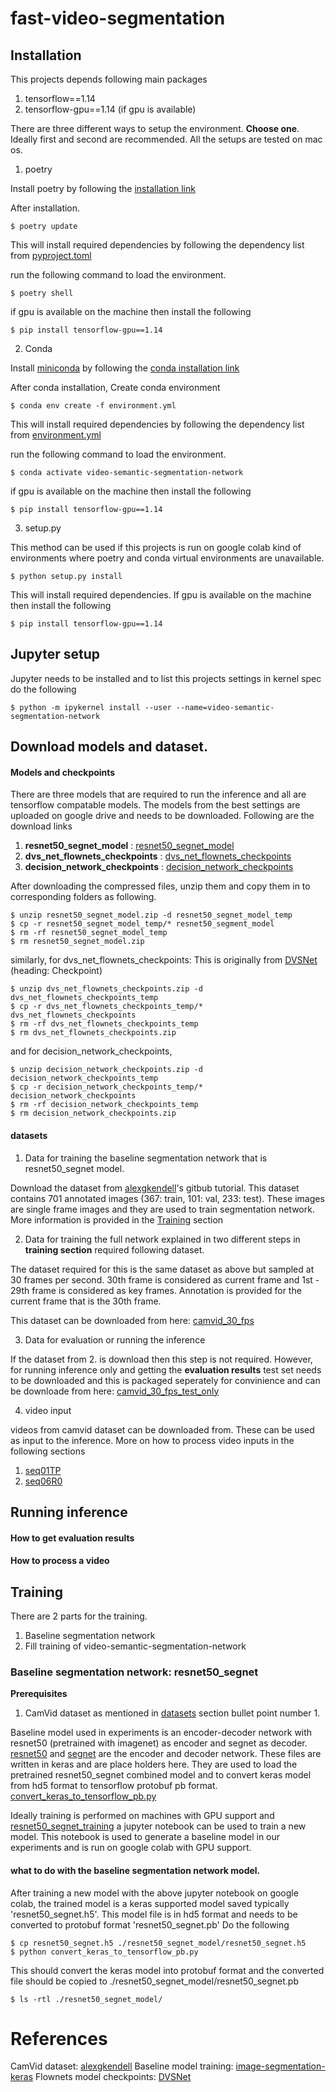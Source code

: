 # fast-video-segmentation


## Installation

This projects depends following main packages

1. tensorflow==1.14
2. tensorflow-gpu==1.14 (if gpu is available)

There are three different ways to setup the environment. **Choose one**. Ideally first and second are recommended. 
All the setups are tested on mac os.

1. poetry

Install poetry by following the [installation link][]

[installation link]: https://python-poetry.org/docs/#installation

After installation. 

	$ poetry update

This will install required dependencies by following the dependency list from [pyproject.toml](pyproject.toml)

run the following command to load the environment.

	$ poetry shell

if gpu is available on the machine then install the following

	$ pip install tensorflow-gpu==1.14


2. Conda

Install [miniconda][] by following the [conda installation link][]

[conda installation link]: https://docs.conda.io/en/latest/miniconda.html
[miniconda]: https://docs.conda.io/en/latest/miniconda.html

After conda installation, Create conda environment

	$ conda env create -f environment.yml

This will install required dependencies by following the dependency list from [environment.yml](environment.yml)

run the following command to load the environment.

	$ conda activate video-semantic-segmentation-network

if gpu is available on the machine then install the following

	$ pip install tensorflow-gpu==1.14


3. setup.py

This method can be used if this projects is run on google colab kind of environments where poetry and conda virtual environments are unavailable.

	$ python setup.py install

This will install required dependencies. If gpu is available on the machine then install the following

	$ pip install tensorflow-gpu==1.14


## Jupyter setup

Jupyter needs to be installed and to list this projects settings in kernel spec do the following

	$ python -m ipykernel install --user --name=video-semantic-segmentation-network


## Download models and dataset.

#### Models and checkpoints
There are three models that are required to run the inference and all are tensorflow compatable models. The models from the best settings are uploaded on google drive and needs to be downloaded. Following are the download links

1. **resnet50_segnet_model** : [resnet50_segnet_model][] 
2. **dvs_net_flownets_checkpoints** : [dvs_net_flownets_checkpoints][]
3. **decision_network_checkpoints** : [decision_network_checkpoints][]


[resnet50_segnet_model]: https://drive.google.com/file/d/19yNs8osr9x1jTQWhy0MFkLIjQjkyEgeN/view?usp=sharing
[dvs_net_flownets_checkpoints]: https://drive.google.com/file/d/1HkuF0LB105EdprTY-JDpJ7ott4OH-zSt/view?usp=sharing
[decision_network_checkpoints]: https://drive.google.com/file/d/12wzNEj8cS3tWEO-RhsMCs55_RePiyA6S/view?usp=sharing

After downloading the compressed files, unzip them and copy them in to corresponding folders as following.

	$ unzip resnet50_segnet_model.zip -d resnet50_segnet_model_temp
	$ cp -r resnet50_segnet_model_temp/* resnet50_segment_model
	$ rm -rf resnet50_segnet_model_temp
	$ rm resnet50_segnet_model.zip

similarly, for dvs_net_flownets_checkpoints: This is originally from [DVSNet][] (heading: Checkpoint)

	$ unzip dvs_net_flownets_checkpoints.zip -d dvs_net_flownets_checkpoints_temp
	$ cp -r dvs_net_flownets_checkpoints_temp/* dvs_net_flownets_checkpoints
	$ rm -rf dvs_net_flownets_checkpoints_temp
	$ rm dvs_net_flownets_checkpoints.zip

[DVSNet]: https://github.com/XUSean0118/DVSNet/blob/master/README.md

and for decision_network_checkpoints,

	$ unzip decision_network_checkpoints.zip -d decision_network_checkpoints_temp
	$ cp -r decision_network_checkpoints_temp/* decision_network_checkpoints
	$ rm -rf decision_network_checkpoints_temp
	$ rm decision_network_checkpoints.zip


#### datasets

1. Data for training the baseline segmentation network that is resnet50_segnet model. 

Download the dataset from [alexgkendell][]'s  gitbub tutorial. This dataset contains 701 annotated images (367: train, 101: val, 233: test). These images are single frame images and they are used to train segmentation network. More information is provided in the [Training](#baseline-segmentation-network-resnet50_segnet) section 

[alexgkendell]: https://github.com/alexgkendall/SegNet-Tutorial/tree/master/CamVid


2. Data for training the full network explained in two different steps in __training section__ required following dataset.

The dataset required for this is the same dataset as above but sampled at 30 frames per second. 30th frame is considered as current frame and 1st - 29th frame is considered as key frames. Annotation is provided for the current frame that is the 30th frame.

This dataset can be downloaded from here: [camvid_30_fps][]

[camvid_30_fps]: https://drive.google.com/file/d/12wzNEj8cS3tWEO-RhsMCs55_RePiyA6S/view?usp=sharing

3. Data for evaluation or running the inference

If the dataset from 2. is download then this step is not required. However, for running inference only and getting the **evaluation results** test set needs to be downloaded and this is packaged seperately for convinience and can be downloade from here: [camvid_30_fps_test_only][]

[camvid_30_fps_test_only]: https://drive.google.com/file/d/12wzNEj8cS3tWEO-RhsMCs55_RePiyA6S/view?usp=sharing

4. video input

videos from camvid dataset can be downloaded from. These can be used as input to the inference. More on how to process video inputs in the following sections
1. [seq01TP][] 
2. [seq06R0][]

[seq01TP]: ftp://svr-ftp.eng.cam.ac.uk/pub/eccv/01TP_extract.avi
[seq06R0]: ftp://svr-ftp.eng.cam.ac.uk/pub/eccv/0006R0.MXF



## Running inference


#### How to get evaluation results
#### How to process a video


## Training

There are 2 parts for the training. 
1. Baseline segmentation network
2. Fill training of video-semantic-segmentation-network

### Baseline segmentation network: resnet50_segnet

**Prerequisites**
1. 	CamVid dataset as mentioned in [datasets](#datasets) section bullet point number 1.

Baseline model used in experiments is an encoder-decoder network with resnet50 (pretrained with imagenet) as encoder and segnet as decoder. [resnet50](model/resnet50.py) and [segnet](model/segnet.py) are the encoder and decoder network. These files are written in keras and are place holders here. They are used to load the pretrained resnet50_segnet combined model and to convert keras model from hd5 format to tensorflow protobuf pb format. [convert_keras_to_tensorflow_pb.py](convert_keras_to_tensorflow_pb.py)

Ideally training is performed on machines with GPU support and [resnet50_segnet_training][] a jupyter notebook can be used to train a new model. This notebook is used to generate a baseline model in our experiments and is run on google colab with GPU support.


[resnet50_segnet_training]:https://colab.research.google.com/drive/1Rpkg_cBLc0VdIGvUZdWo3FsMHgXlVPdH?usp=sharing

#### what to do with the baseline segmentation network model.

After training a new model with the above jupyter notebook on google colab, the trained model is a keras supported model saved typically 'resnet50_segnet.h5'. This model file is in hd5 format and needs to be converted to protobuf format 'resnet50_segnet.pb'
Do the following

	$ cp resnet50_segnet.h5 ./resnet50_segnet_model/resnet50_segnet.h5
	$ python convert_keras_to_tensorflow_pb.py

This should convert the keras model into protobuf format and the converted file should be copied to ./resnet50_segnet_model/resnet50_segnet.pb

	$ ls -rtl ./resnet50_segnet_model/



# References

CamVid dataset: [alexgkendell][]
Baseline model training: [image-segmentation-keras][]
Flownets model checkpoints: [DVSNet]


[alexgkendell]: https://github.com/alexgkendall/SegNet-Tutorial/tree/master/CamVid
[image-segmentation-keras]: https://github.com/divamgupta/image-segmentation-keras
[DVSNet]: https://github.com/XUSean0118/DVSNet







